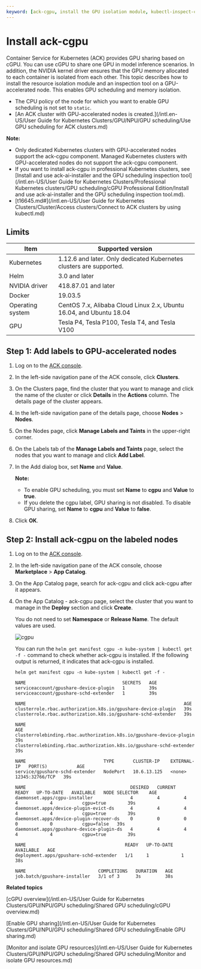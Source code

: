 ```yaml
---
keyword: [ack-cgpu, install the GPU isolation module, kubectl-inspect-cgpu]
---
```


# Install ack-cgpu

Container Service for Kubernetes \(ACK\) provides GPU sharing based on cGPU. You can use cGPU to share one GPU in model inference scenarios. In addition, the NVIDIA kernel driver ensures that the GPU memory allocated to each container is isolated from each other. This topic describes how to install the resource isolation module and an inspection tool on a GPU-accelerated node. This enables GPU scheduling and memory isolation.

-   The CPU policy of the node for which you want to enable GPU scheduling is not set to `static`.
-   [An ACK cluster with GPU-accelerated nodes is created.](/intl.en-US/User Guide for Kubernetes Clusters/GPU/NPU/GPU scheduling/Use GPU scheduling for ACK clusters.md)

**Note:**

-   Only dedicated Kubernetes clusters with GPU-accelerated nodes support the ack-cgpu component. Managed Kubernetes clusters with GPU-accelerated nodes do not support the ack-cgpu component.
-   If you want to install ack-cgpu in professional Kubernetes clusters, see [Install and use ack-ai-installer and the GPU scheduling inspection tool](/intl.en-US/User Guide for Kubernetes Clusters/Professional Kubernetes clusters/GPU scheduling/cGPU Professional Edition/Install and use ack-ai-installer and the GPU scheduling inspection tool.md).
-   [t16645.md\#](/intl.en-US/User Guide for Kubernetes Clusters/Cluster/Access clusters/Connect to ACK clusters by using kubectl.md)

## Limits

|Item|Supported version|
|----|-----------------|
|Kubernetes|1.12.6 and later. Only dedicated Kubernetes clusters are supported.|
|Helm|3.0 and later|
|NVIDIA driver|418.87.01 and later|
|Docker|19.03.5|
|Operating system|CentOS 7.x, Alibaba Cloud Linux 2.x, Ubuntu 16.04, and Ubuntu 18.04|
|GPU|Tesla P4, Tesla P100, Tesla T4, and Tesla V100|

## Step 1: Add labels to GPU-accelerated nodes

1.  Log on to the [ACK console](https://cs.console.aliyun.com).

2.  In the left-side navigation pane of the ACK console, click **Clusters**.

3.  On the Clusters page, find the cluster that you want to manage and click the name of the cluster or click **Details** in the **Actions** column. The details page of the cluster appears.

4.  In the left-side navigation pane of the details page, choose **Nodes** \> **Nodes**.

5.  On the Nodes page, click **Manage Labels and Taints** in the upper-right corner.

6.  On the Labels tab of the **Manage Labels and Taints** page, select the nodes that you want to manage and click **Add Label**.

7.  In the Add dialog box, set **Name** and **Value**.

    **Note:**

    -   To enable GPU scheduling, you must set **Name** to **cgpu** and **Value** to **true**.
    -   If you delete the cgpu label, GPU sharing is not disabled. To disable GPU sharing, set **Name** to **cgpu** and **Value** to **false**.
8.  Click **OK**.


## Step 2: Install ack-cgpu on the labeled nodes

1.  Log on to the [ACK console](https://cs.console.aliyun.com).

2.  In the left-side navigation pane of the ACK console, choose **Marketplace** \> **App Catalog**.

3.  On the App Catalog page, search for ack-cgpu and click ack-cgpu after it appears.

4.  On the App Catalog - ack-cgpu page, select the cluster that you want to manage in the **Deploy** section and click **Create**.

    You do not need to set **Namespace** or **Release Name**. The default values are used.

    ![cgpu](https://help-static-aliyun-doc.aliyuncs.com/assets/img/en-US/5935359951/p101994.png)

    You can run the `helm get manifest cgpu -n kube-system | kubectl get -f -` command to check whether ack-cgpu is installed. If the following output is returned, it indicates that ack-cgpu is installed.

    ```
    helm get manifest cgpu -n kube-system | kubectl get -f -
    ```

    ```
    NAME                                    SECRETS   AGE
    serviceaccount/gpushare-device-plugin   1         39s
    serviceaccount/gpushare-schd-extender   1         39s
    
    NAME                                                           AGE
    clusterrole.rbac.authorization.k8s.io/gpushare-device-plugin   39s
    clusterrole.rbac.authorization.k8s.io/gpushare-schd-extender   39s
    
    NAME                                                                  AGE
    clusterrolebinding.rbac.authorization.k8s.io/gpushare-device-plugin   39s
    clusterrolebinding.rbac.authorization.k8s.io/gpushare-schd-extender   39s
    
    NAME                             TYPE       CLUSTER-IP    EXTERNAL-IP   PORT(S)           AGE
    service/gpushare-schd-extender   NodePort   10.6.13.125   <none>        12345:32766/TCP   39s
    
    NAME                                       DESIRED   CURRENT   READY   UP-TO-DATE   AVAILABLE   NODE SELECTOR    AGE
    daemonset.apps/cgpu-installer              4         4         4       4            4           cgpu=true        39s
    daemonset.apps/device-plugin-evict-ds      4         4         4       4            4           cgpu=true        39s
    daemonset.apps/device-plugin-recover-ds    0         0         0       0            0           cgpu=false   39s
    daemonset.apps/gpushare-device-plugin-ds   4         4         4       4            4           cgpu=true        39s
    
    NAME                                     READY   UP-TO-DATE   AVAILABLE   AGE
    deployment.apps/gpushare-schd-extender   1/1     1            1           38s
    
    NAME                           COMPLETIONS   DURATION   AGE
    job.batch/gpushare-installer   3/1 of 3      3s         38s
    ```


**Related topics**  


[cGPU overview](/intl.en-US/User Guide for Kubernetes Clusters/GPU/NPU/GPU scheduling/Shared GPU scheduling/cGPU overview.md)

[Enable GPU sharing](/intl.en-US/User Guide for Kubernetes Clusters/GPU/NPU/GPU scheduling/Shared GPU scheduling/Enable GPU sharing.md)

[Monitor and isolate GPU resources](/intl.en-US/User Guide for Kubernetes Clusters/GPU/NPU/GPU scheduling/Shared GPU scheduling/Monitor and isolate GPU resources.md)

